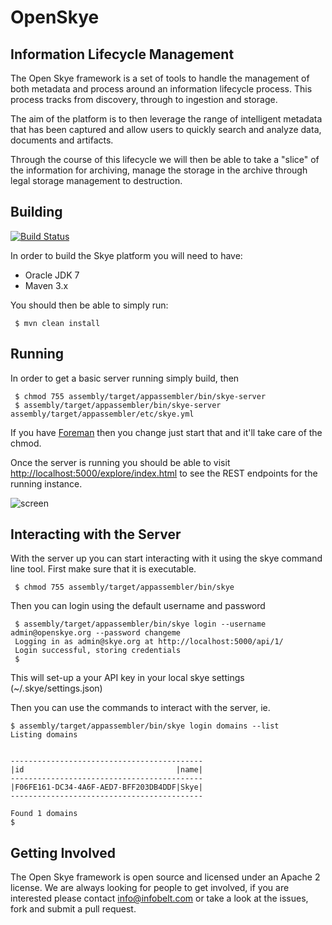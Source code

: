 OpenSkye 
=
Information Lifecycle Management
-

The Open Skye framework is a set of tools to handle the management of both metadata and process around an information lifecycle process.  This process tracks from discovery,  through to ingestion and storage.

The aim of the platform is to then leverage the range of intelligent metadata that has been captured and allow users to quickly search and analyze data, documents and artifacts.  

Through the course of this lifecycle we will then be able to take a "slice" of the information for archiving,  manage the storage in the archive through legal storage management to destruction.

Building
-

[![Build Status](https://travis-ci.org/openskye/openskye.png?branch=master)](https://travis-ci.org/openskye/openskye)

In order to build the Skye platform you will need to have:

* Oracle JDK 7
* Maven 3.x

You should then be able to simply run:

     $ mvn clean install

Running
-

In order to get a basic server running simply build, then

	 $ chmod 755 assembly/target/appassembler/bin/skye-server
     $ assembly/target/appassembler/bin/skye-server assembly/target/appassembler/etc/skye.yml

If you have [Foreman](http://ddollar.github.io/foreman/) then you change just start that and it'll take care of the chmod.

Once the server is running you should be able to visit [http://localhost:5000/explore/index.html](http://localhost:8080/explore/index.html) to see the REST endpoints for the running instance.

![screen](https://raw.github.com/infobelt/skye/master/screenshot.png)

Interacting with the Server
-

With the server up you can start interacting with it using the skye command line tool.  First make sure that it is executable.

	 $ chmod 755 assembly/target/appassembler/bin/skye

Then you can login using the default username and password

	 $ assembly/target/appassembler/bin/skye login --username admin@openskye.org --password changeme
	 Logging in as admin@skye.org at http://localhost:5000/api/1/
	 Login successful, storing credentials
	 $

This will set-up a your API key in your local skye settings (~/.skye/settings.json)

Then you can use the commands to interact with the server, ie.

	$ assembly/target/appassembler/bin/skye login domains --list
	Listing domains


	-------------------------------------------
	|id                                  |name|
	-------------------------------------------
	|F06FE161-DC34-4A6F-AED7-BFF203DB4DDF|Skye|
	-------------------------------------------

	Found 1 domains
	$

Getting Involved
-

The Open Skye framework is open source and licensed under an Apache 2 license.  We are always looking for people to get involved,  if you are interested please contact info@infobelt.com or take a look at the issues, fork and submit a pull request.

